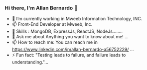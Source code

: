 ### Hi there, I'm Allan Bernardo 👋



- 🔭 I’m currently working in Mweeb Information Technology, INC.
- 📫 Front-End Developer at Mweeb, Inc.
- 🌱 Skills : MongoDB, ExpressJs, ReactJS, NodeJs........
- 💬 Ask me about Anything you want to know about me! ...
- 📫 How to reach me: You can reach me in https://www.linkedin.com/in/allan-bernardo-a56752229/ ...
- ⚡ Fun fact: "Testing leads to failure, and failure leads to understanding."...

